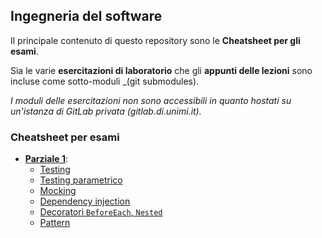## Ingegneria del software

Il principale contenuto di questo repository sono le **Cheatsheet per gli esami**.

Sia le varie **esercitazioni di laboratorio** che gli **appunti delle lezioni** sono incluse come sotto-moduli _(git submodules).

_I moduli delle esercitazioni non sono accessibili in quanto hostati su un'istanza di GitLab privata (gitlab.di.unimi.it)._

### Cheatsheet per esami

- [**Parziale 1**](/CheatsheetParziale1/README.md):
  - [Testing](./CheatsheetParziale1/README.md#testing)
  - [Testing parametrico](./CheatsheetParziale1/README.md##testing-parametrico)
  - [Mocking](./CheatsheetParziale1/README.md##mocking)
  - [Dependency injection](./CheatsheetParziale1/README.md##dependency-injection)
  - [Decoratori `BeforeEach`, `Nested`](./CheatsheetParziale1/README.md##decoratori-beforeeach-nested)
  - [Pattern](./CheatsheetParziale1/README.md##pattern)
